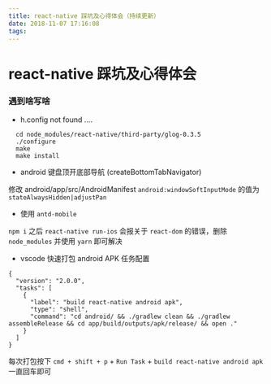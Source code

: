 ```yaml
---
title: react-native 踩坑及心得体会（持续更新）
date: 2018-11-07 17:16:08
tags:
---
```


# react-native 踩坑及心得体会

### 遇到啥写啥

- h.config not found ....

```
  cd node_modules/react-native/third-party/glog-0.3.5
  ./configure
  make
  make install
```

- android 键盘顶开底部导航 (createBottomTabNavigator)

修改 android/app/src/AndroidManifest `android:windowSoftInputMode` 的值为 `stateAlwaysHidden|adjustPan`

- 使用 `antd-mobile`

`npm i` 之后 `react-native run-ios` 会报关于 `react-dom` 的错误，删除 `node_modules` 并使用 `yarn` 即可解决

- vscode 快速打包 android APK 任务配置
```
{
  "version": "2.0.0",
  "tasks": [
    {
      "label": "build react-native android apk",
      "type": "shell",
      "command": "cd android/ && ./gradlew clean && ./gradlew assembleRelease && cd app/build/outputs/apk/release/ && open ."
    }
  ]
}
```

每次打包按下 `cmd + shift + p` + `Run Task` + `build react-native android apk` 一直回车即可
